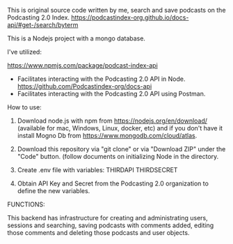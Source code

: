 This is original source code written by me, search and save podcasts on the Podcasting 2.0 Index.
https://podcastindex-org.github.io/docs-api/#get-/search/byterm

This is a Nodejs project with a mongo database. 

I've utilized:

https://www.npmjs.com/package/podcast-index-api
  * Facilitates interacting with the Podcasting 2.0 API in Node.
https://github.com/Podcastindex-org/docs-api
  * Facilitates interacting with the Podcasting 2.0 API using Postman.
  
How to use:

1) Download node.js with npm from https://nodejs.org/en/download/ (available for mac, Windows, Linux, docker, etc) and if you don't have it 
install Mogno Db from https://www.mongodb.com/cloud/atlas.


2) Download this repository via "git clone" or via "Download ZIP" under the "Code" button. (follow documents on initializing Node in the directory. 

3) Create .env file with variables:
THIRDAPI
THIRDSECRET

4) Obtain API Key and Secret from the Podcasting 2.0 organization to define the new variables. 


FUNCTIONS:

This backend has infrastructure for creating and administrating users, sessions and searching, saving podcasts with comments added, editing those comments and deleting
those podcasts and user objects. 


 
